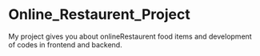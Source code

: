 # Online_Restaurent_Project
My project gives you about onlineRestaurent food items and development of codes in frontend and backend. 
